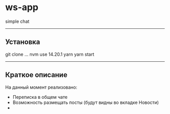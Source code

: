 # ws-app
simple chat

-----------------------------------------------------------------
Установка
-----------------------------------------------------------------
git clone ...
nvm use 14.20.1
yarn
yarn start

-----------------------------------------------------------------
Краткое описание
-----------------------------------------------------------------

На данный момент реализовано:
- Переписка в общем чате
- Возможность размещать посты (будут видны во вкладке Новости)
- 
